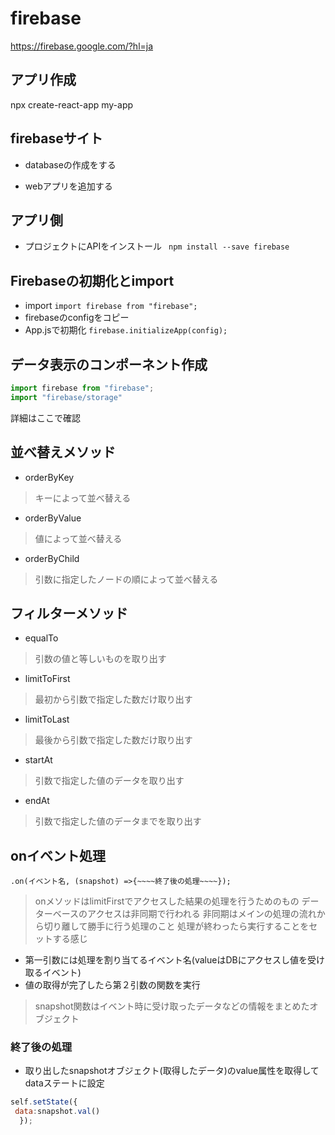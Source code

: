 # firebase
https://firebase.google.com/?hl=ja

## アプリ作成
npx create-react-app my-app

##  firebaseサイト
- databaseの作成をする

- webアプリを追加する

## アプリ側
- プロジェクトにAPIをインストール
` npm install --save firebase`

## Firebaseの初期化とimport
- import
`import firebase from "firebase";`
- firebaseのconfigをコピー
- App.jsで初期化
`firebase.initializeApp(config);`

## データ表示のコンポーネント作成
```js
import firebase from "firebase";
import "firebase/storage"
```
詳細はここで確認


 

## 並べ替えメソッド
- orderByKey
>キーによって並べ替える
- orderByValue
>値によって並べ替える
- orderByChild
>引数に指定したノードの順によって並べ替える

## フィルターメソッド
- equalTo
>引数の値と等しいものを取り出す
- limitToFirst
>最初から引数で指定した数だけ取り出す
- limitToLast
>最後から引数で指定した数だけ取り出す
- startAt
>引数で指定した値のデータを取り出す
- endAt
>引数で指定した値のデータまでを取り出す

## onイベント処理
`.on(イベント名, (snapshot) =>{~~~~終了後の処理~~~~});`

>onメソッドはlimitFirstでアクセスした結果の処理を行うためのもの
>データーベースのアクセスは非同期で行われる
>非同期はメインの処理の流れから切り離して勝手に行う処理のこと
>処理が終わったら実行することをセットする感じ

- 第一引数には処理を割り当てるイベント名(valueはDBにアクセスし値を受け取るイベント)
- 値の取得が完了したら第２引数の関数を実行
>snapshot関数はイベント時に受け取ったデータなどの情報をまとめたオブジェクト
### 終了後の処理
- 取り出したsnapshotオブジェクト(取得したデータ)のvalue属性を取得してdataステートに設定
```js
self.setState({
 data:snapshot.val()
  });
```
